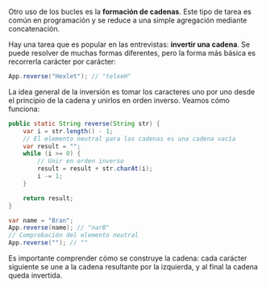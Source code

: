 Otro uso de los bucles es la **formación de cadenas**. Este tipo de tarea es común en programación y se reduce a una simple agregación mediante concatenación.

Hay una tarea que es popular en las entrevistas: **invertir una cadena**. Se puede resolver de muchas formas diferentes, pero la forma más básica es recorrerla carácter por carácter:

```java
App.reverse("Hexlet"); // "telxeH"
```

La idea general de la inversión es tomar los caracteres uno por uno desde el principio de la cadena y unirlos en orden inverso. Veamos cómo funciona:

```java
public static String reverse(String str) {
    var i = str.length() - 1;
    // El elemento neutral para las cadenas es una cadena vacía
    var result = "";
    while (i >= 0) {
        // Unir en orden inverso
        result = result + str.charAt(i);
        i -= 1;
    }

    return result;
}

var name = "Bran";
App.reverse(name); // "narB"
// Comprobación del elemento neutral
App.reverse(""); // ""
```

Es importante comprender cómo se construye la cadena: cada carácter siguiente se une a la cadena resultante por la izquierda, y al final la cadena queda invertida.
